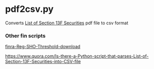 # pdf2csv.py
Converts [List of Section 13F Securities](https://www.sec.gov/divisions/investment/13flists.htm) pdf file to csv format




### Other fin scripts

[finra-Reg-SHO-Threshold-download](https://github.com/pydemo/reg-sho-finra-download/blob/master/finra_download.py)



https://www.quora.com/Is-there-a-Python-script-that-parses-List-of-Section-13F-Securities-into-CSV-file
